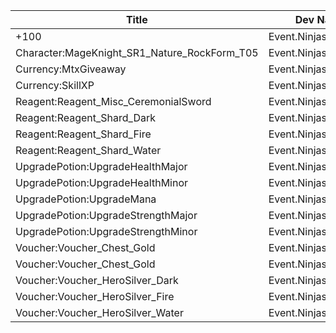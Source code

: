 | Title | Dev Name | Item Granted | Quantity | Currency | Currency Sub Type | Price |
| ----- | -------- | ------------ | -------- | -------- | ----------------- | ----- |
| +100  | Event.NinjasAttack.12 | Currency:HeroXp_Basic | -1 | GameItem | Reagent:Reagent_Event_NinjasAttack_NinjaStars | 5000 |
| Character:MageKnight_SR1_Nature_RockForm_T05 | Event.NinjasAttack.17 | Character:MageKnight_SR1_Nature_RockForm_T05 | -1 | GameItem | Reagent:Reagent_NinjasAttack_Whetstones | 100 |
| Currency:MtxGiveaway | Event.NinjasAttack.01 | Currency:MtxGiveaway | -1 | GameItem | Reagent:Reagent_Event_NinjasAttack_NinjaStars | 80 |
| Currency:SkillXP | Event.NinjasAttack.11 | Currency:SkillXP | -1 | GameItem | Reagent:Reagent_Event_NinjasAttack_NinjaStars | 4 |
| Reagent:Reagent_Misc_CeremonialSword | Event.NinjasAttack.07 | Reagent:Reagent_Misc_CeremonialSword | -1 | GameItem | Reagent:Reagent_Event_NinjasAttack_NinjaStars | 3750 |
| Reagent:Reagent_Shard_Dark | Event.NinjasAttack.10 | Reagent:Reagent_Shard_Dark | -1 | GameItem | Reagent:Reagent_Event_NinjasAttack_NinjaStars | 2250 |
| Reagent:Reagent_Shard_Fire | Event.NinjasAttack.09 | Reagent:Reagent_Shard_Fire | -1 | GameItem | Reagent:Reagent_Event_NinjasAttack_NinjaStars | 2250 |
| Reagent:Reagent_Shard_Water | Event.NinjasAttack.08 | Reagent:Reagent_Shard_Water | -1 | GameItem | Reagent:Reagent_Event_NinjasAttack_NinjaStars | 2250 |
| UpgradePotion:UpgradeHealthMajor | Event.NinjasAttack.16 | UpgradePotion:UpgradeHealthMajor | -1 | GameItem | Reagent:Reagent_Event_NinjasAttack_NinjaStars | 250 |
| UpgradePotion:UpgradeHealthMinor | Event.NinjasAttack.15 | UpgradePotion:UpgradeHealthMinor | -1 | GameItem | Reagent:Reagent_Event_NinjasAttack_NinjaStars | 20 |
| UpgradePotion:UpgradeMana | Event.NinjasAttack.18 | UpgradePotion:UpgradeMana | -1 | GameItem | Reagent:Reagent_Event_NinjasAttack_NinjaStars | 2000 |
| UpgradePotion:UpgradeStrengthMajor | Event.NinjasAttack.14 | UpgradePotion:UpgradeStrengthMajor | -1 | GameItem | Reagent:Reagent_Event_NinjasAttack_NinjaStars | 250 |
| UpgradePotion:UpgradeStrengthMinor | Event.NinjasAttack.13 | UpgradePotion:UpgradeStrengthMinor | -1 | GameItem | Reagent:Reagent_Event_NinjasAttack_NinjaStars | 20 |
| Voucher:Voucher_Chest_Gold | Event.NinjasAttack.02 | Voucher:Voucher_Chest_Gold | -1 | GameItem | Reagent:Reagent_Event_NinjasAttack_NinjaStars | 15000 |
| Voucher:Voucher_Chest_Gold | Event.NinjasAttack.03 | Voucher:Voucher_Chest_Gold | -1 | GameItem | Reagent:Reagent_Event_NinjasAttack_NinjaStars | 20000 |
| Voucher:Voucher_HeroSilver_Dark | Event.NinjasAttack.06 | Voucher:Voucher_HeroSilver_Dark | -1 | GameItem | Reagent:Reagent_Event_NinjasAttack_NinjaStars | 12000 |
| Voucher:Voucher_HeroSilver_Fire | Event.NinjasAttack.05 | Voucher:Voucher_HeroSilver_Fire | -1 | GameItem | Reagent:Reagent_Event_NinjasAttack_NinjaStars | 7000 |
| Voucher:Voucher_HeroSilver_Water | Event.NinjasAttack.04 | Voucher:Voucher_HeroSilver_Water | -1 | GameItem | Reagent:Reagent_Event_NinjasAttack_NinjaStars | 7000 |
